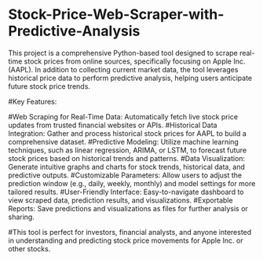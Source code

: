 # Stock-Price-Web-Scraper-with-Predictive-Analysis
 This project is a comprehensive Python-based tool designed to scrape real-time stock prices from online sources, specifically focusing on Apple Inc. (AAPL). In addition to collecting current market data, the tool leverages historical price data to perform predictive analysis, helping users anticipate future stock price trends.


#Key Features:

#Web Scraping for Real-Time Data: Automatically fetch live stock price updates from trusted financial websites or APIs.
#Historical Data Integration: Gather and process historical stock prices for AAPL to build a comprehensive dataset.
#Predictive Modeling: Utilize machine learning techniques, such as linear regression, ARIMA, or LSTM, to forecast future stock prices based on historical trends and patterns.
#Data Visualization: Generate intuitive graphs and charts for stock trends, historical data, and predictive outputs.
#Customizable Parameters: Allow users to adjust the prediction window (e.g., daily, weekly, monthly) and model settings for more tailored results.
#User-Friendly Interface: Easy-to-navigate dashboard to view scraped data, prediction results, and visualizations.
#Exportable Reports: Save predictions and visualizations as files for further analysis or sharing.

#This tool is perfect for investors, financial analysts, and anyone interested in understanding and predicting stock price movements for Apple Inc. or other stocks.

